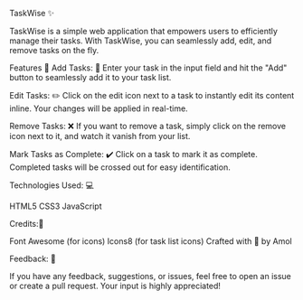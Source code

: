TaskWise ✨

TaskWise is a simple web application that empowers users to efficiently manage their tasks. With TaskWise, you can seamlessly add, edit, and remove tasks on the fly.

Features 🚀
Add Tasks: 📝 Enter your task in the input field and hit the "Add" button to seamlessly add it to your task list.

Edit Tasks: ✏️ Click on the edit icon next to a task to instantly edit its content inline. Your changes will be applied in real-time.

Remove Tasks: ❌ If you want to remove a task, simply click on the remove icon next to it, and watch it vanish from your list.

Mark Tasks as Complete: ✔️ Click on a task to mark it as complete. Completed tasks will be crossed out for easy identification.

Technologies Used: 💻

HTML5
CSS3
JavaScript

Credits:🙌

Font Awesome (for icons)
Icons8 (for task list icons)
Crafted with 💙 by Amol

Feedback: 📣

If you have any feedback, suggestions, or issues, feel free to open an issue or create a pull request. Your input is highly appreciated!
